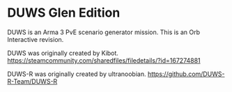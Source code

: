 # DUWS Glen Edition

DUWS is an Arma 3 PvE scenario generator mission. This is an Orb Interactive revision.

DUWS was originally created by Kibot.
https://steamcommunity.com/sharedfiles/filedetails/?id=167274881

DUWS-R was originally created by ultranoobian.
https://github.com/DUWS-R-Team/DUWS-R
